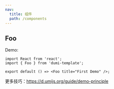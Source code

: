 ```yaml
---
nav:
  title: 组件
  path: /components
---
```


## Foo

Demo:

```tsx
import React from 'react';
import { Foo } from 'dumi-template';

export default () => <Foo title="First Demo" />;
```

更多技巧：https://d.umijs.org/guide/demo-principle
